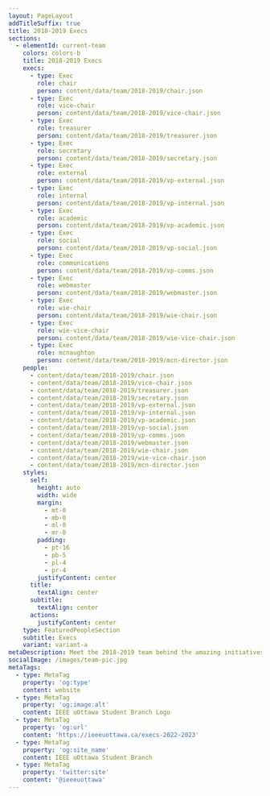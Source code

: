 ```yaml
---
layout: PageLayout
addTitleSuffix: true
title: 2018-2019 Execs
sections:
  - elementId: current-team
    colors: colors-b
    title: 2018-2019 Execs
    execs:
      - type: Exec
        role: chair
        person: content/data/team/2018-2019/chair.json
      - type: Exec
        role: vice-chair
        person: content/data/team/2018-2019/vice-chair.json
      - type: Exec
        role: treasurer
        person: content/data/team/2018-2019/treasurer.json
      - type: Exec
        role: secretary
        person: content/data/team/2018-2019/secretary.json
      - type: Exec
        role: external
        person: content/data/team/2018-2019/vp-external.json
      - type: Exec
        role: internal
        person: content/data/team/2018-2019/vp-internal.json
      - type: Exec
        role: academic
        person: content/data/team/2018-2019/vp-academic.json
      - type: Exec
        role: social
        person: content/data/team/2018-2019/vp-social.json
      - type: Exec
        role: communications
        person: content/data/team/2018-2019/vp-comms.json
      - type: Exec
        role: webmaster
        person: content/data/team/2018-2019/webmaster.json
      - type: Exec
        role: wie-chair
        person: content/data/team/2018-2019/wie-chair.json
      - type: Exec
        role: wie-vice-chair
        person: content/data/team/2018-2019/wie-vice-chair.json
      - type: Exec
        role: mcnaughton
        person: content/data/team/2018-2019/mcn-director.json
    people:
      - content/data/team/2018-2019/chair.json
      - content/data/team/2018-2019/vice-chair.json
      - content/data/team/2018-2019/treasurer.json
      - content/data/team/2018-2019/secretary.json
      - content/data/team/2018-2019/vp-external.json
      - content/data/team/2018-2019/vp-internal.json
      - content/data/team/2018-2019/vp-academic.json
      - content/data/team/2018-2019/vp-social.json
      - content/data/team/2018-2019/vp-comms.json
      - content/data/team/2018-2019/webmaster.json
      - content/data/team/2018-2019/wie-chair.json
      - content/data/team/2018-2019/wie-vice-chair.json
      - content/data/team/2018-2019/mcn-director.json
    styles:
      self:
        height: auto
        width: wide
        margin:
          - mt-0
          - mb-0
          - ml-0
          - mr-0
        padding:
          - pt-16
          - pb-5
          - pl-4
          - pr-4
        justifyContent: center
      title:
        textAlign: center
      subtitle:
        textAlign: center
      actions:
        justifyContent: center
    type: FeaturedPeopleSection
    subtitle: Execs
    variant: variant-a
metaDescription: Meet the 2018-2019 team behind the amazing initiatives from our student branch.
socialImage: /images/team-pic.jpg
metaTags:
  - type: MetaTag
    property: 'og:type'
    content: website
  - type: MetaTag
    property: 'og:image:alt'
    content: IEEE uOttawa Student Branch Logo
  - type: MetaTag
    property: 'og:url'
    content: 'https://ieeeuottawa.ca/execs-2022-2023'
  - type: MetaTag
    property: 'og:site_name'
    content: IEEE uOttawa Student Branch
  - type: MetaTag
    property: 'twitter:site'
    content: '@ieeeuottawa'
---
```


